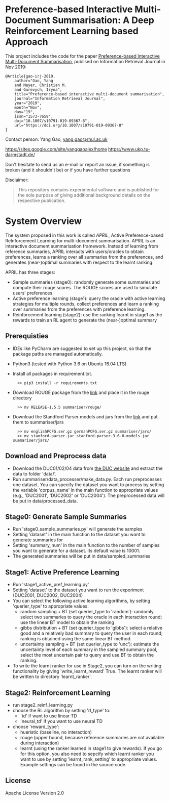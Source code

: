 # Preference-based Interactive Multi-Document Summarisation: A Deep Reinforcement Learning based Approach

This project includes the code for the paper [Preference-based Interactive Multi-Document Summarisation](https://doi.org/10.1007/s10791-019-09367-8), publised on Information Retrieval Journal in Nov 2019:

```
@Article{gao-irj-2019,
    author="Gao, Yang
    and Meyer, Christian M.
    and Gurevych, Iryna",
    title="Preference-based interactive multi-document summarisation",
    journal="Information Retrieval Journal",
    year="2019",
    month="Nov",
    day="19",
    issn="1573-7659",
    doi="10.1007/s10791-019-09367-8",
    url="https://doi.org/10.1007/s10791-019-09367-8"
}
```

Contact person: Yang Gao, yang.gao@rhul.ac.uk

https://sites.google.com/site/yanggaoalex/home
https://www.ukp.tu-darmstadt.de/

Don't hesitate to send us an e-mail or report an issue, if something is broken (and it shouldn't be) or if you have further questions

Disclaimer:
> This repository contains experimental software and is published for the sole purpose of giving additional background details on the respective publication.


# System Overview
The system proposed in this work is called *APRIL*, Active Preference-based ReInforcement Learning for multi-document summarisation. APRIL is an interactive document summarisation framework. Instead of learning from reference summaries, APRIL interacts with users/oracles to obtain preferences, learns a ranking over all summaries from the preferences, and generates (near-)optimal summaries with respect to the learnt ranking.

APRIL has three stages:
* Sample summaries (stage0): randomly generate some summaries and compute their rouge scores. The ROUGE scores are used to simulate users' preferences
* Active preference learning (stage1): query the oracle with active learning strategies for multiple rounds, collect preferences and learn a ranking over summaries from the preferences with preference learning.
* Reinforcement learning (stage2): use the ranking learnt in stage1 as the rewards to train an RL agent to generate the (near-)optimal summary


## Prerequisties
* IDEs like PyCharm are suggested to set up this project, so that the package paths are managed automatically.
* Python3 (tested with Python 3.6 on Ubuntu 16.04 LTS)
* Install all packages in requirement.txt.

        >> pip3 install -r requirements.txt

* Download ROUGE package from the [link](https://www.isi.edu/licensed-sw/see/rouge/) and place it in the rouge directory

        >> mv RELEASE-1.5.5 summariser/rouge/

* Download the Standford Parser models and jars from the [link](https://nlp.stanford.edu/software/lex-parser.shtml)
and put them to summariser/jars

		>> mv englishPCFG.ser.gz germanPCFG.ser.gz summariser/jars/
		>> mv stanford-parser.jar stanford-parser-3.6.0-models.jar summariser/jars/


## Download and Preprocess data
* Download the DUC01/02/04 data from [the DUC website](https://duc.nist.gov/data.html) and extract the data to folder 'data/'.
* Run summariser/data_processer/make_data.py. Each run preprocesses one dataset. You can specify the dataset you want to process by setting the variable 'corpus_name' in the main function to appropriate values (e.g., 'DUC2001', 'DUC2002' or 'DUC2004'). The preprocessed data will be put in data/processed_data.

## Stage0: Generate Sample Summaries
* Run 'stage0_sample_summaries.py' will generate the samples
* Setting 'dataset' in the main function to the dataset you want to generate summaries for
* Setting 'summary_num' in the main function to the number of samples you want to generate for a dataset. Its default value is 10001.
* The generated summaries will be put in data/sampled_summaries


## Stage1: Active Preference Learning
* Run 'stage1_active_pref_learning.py'
* Setting 'dataset' to the dataset you want to run the experiment (DUC2001, DUC2002, DUC2004)
* You can select the following active learning algorithms, by setting 'querier_type' to appropriate values:
    * random sampling + BT (set querier_type to 'random'): randomly select two summaries to query the oracle in each interaction round; use the linear BT model to obtain the ranking
    * gibbs distribution + BT (set querier_type to 'gibbs'): select a relative good and a relatively bad summary to query the user in each round; ranking is obtained using the same linear BT method.
    * uncertainty sampling + BT (set querier_type to 'unc'): estimate the uncertainty level of each summary in the sampled summary pool, select the most uncertain pair to query and use BT to obtain the ranking.
* To write the learnt ranker for use in Stage2, you can turn on the writing functionality by giving 'write_learnt_reward' True. The learnt ranker will be written to directory 'learnt_ranker'.

## Stage2: Reinforcement Learning
* run stage2_reinf_learning.py
* choose the RL algorithm by setting 'rl_type' to:
    * 'td' if want to use linear TD
    * 'neural_td' if you want to use neural TD
* choose 'reward_type': 
    * hueristic (baseline, no interaction)
    * rouge (upper bound, because reference summaries are not available during interaction)
    * learnt (using the ranker learned in stage1 to give rewards). If you go for this option, you also need to sepcify which learnt ranker you want to use by setting 'learnt_rank_setting' to appropriate values. Example settings can be found in the source code.

## License
Apache License Version 2.0

